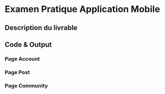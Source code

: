# Examen Pratique Application Mobile

## Description du livrable


## Code & Output
### Page Account


### Page Post


### Page Community
